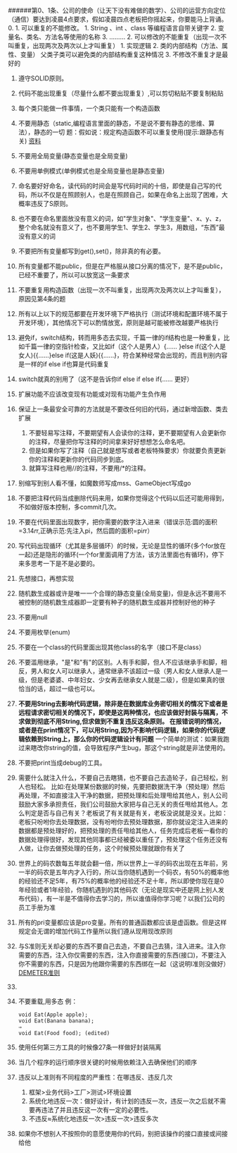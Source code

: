 ######第0、1条、公司的使命（让天下没有难做的数学）、公司的运营方向定位（通信）要达到凌晨4点要求，假如凌晨四点老板把你摇起来，你要能马上背诵。
0. 
    1. 可以重复的不能修改。
        1. String 、int 、class 等编程语言自带关键字
        2. 变量名、类名、方法名等使用的名称
        3. ………
    2. 可以修改的不能重复（出现一次不叫重复，出现两次及两次以上才叫重复）
        1. 实现逻辑
        2. 类的内部结构（方法、属性、变量） 父类子类可以避免类的内部结构重复这种情况
    3. 不修改不重复才是最好的
1. 遵守SOLID原则。
2. 代码不能出现重复（尽量什么都不要出现重复）,可以剪切粘贴不要复制粘贴
3. 每个类只能做一件事情，一个类只能有一个构造函数

4. 不要用静态（static,编程语言里面的静态，不是说不要有静态的思维、算法），静态的一切
	题：假如说：规定构造函数不可以重复使用(提示:跟静态有关)
    [资料](https://www.cnblogs.com/yts1dx/articles/3102500.html)
5. 不要用全局变量(静态变量也是全局变量)
6. 不要用单例模式(单例模式也是全局变量也是静态变量)
7. 命名要好好命名，读代码的时间会是写代码时间的十倍，即使是自己写的代码，所以不仅是在照顾别人，也是在照顾自己，如果在命名上出现了困难，大概率违反了S原则。
8. 也不要在命名里面放没有意义的词，如"学生对象"、"学生变量"、x、y、z，整个命名就没有意义了，也不要用学生1、学生2、学生3，用数组，“东西”最没有意义的词
9. 不要把所有变量都写到get(),set()，除非真的有必要。
10. 所有变量都不能public，但是在严格服从接口分离的情况下，是不是public，已经不重要了，所以可以放宽这一条要求
11. 不要重复用构造函数（出现一次不叫重复，出现两次及两次以上才叫重复），原因见第4条的题
12. 所有以上以下的规范都要在开发环境下严格执行（测试环境和配置环境不属于开发环境），其他情况下可以酌情放宽，原则是越可能被修改越要严格执行
13. 避免if，switch结构，转而用多态去实现，千篇一律的if结构也是一种重复，比如千篇一律的空指针检查，又比如if（这个人是男人）{...... }else if(这个人是女人){{......}else if(这是人妖){{......}，符合某种经常会出现的，而且判别内容是一样的if else if也算是代码重复
14. switch就真的别用了（这不是告诉你if else if else if{...... 更好）
15. 扩展功能不应该改变现有功能或对现有功能产生负作用
16. 保证上一条最安全可靠的方法就是不要改任何旧的代码，通过新增函数、类去扩展
    1. 不要轻易写注释，不要期望有人会读你的注释，更不要期望有人会更新你的注释，尽量把你写注释的时间拿来好好想想怎么命名吧。
    2. 但是如果你写了注释（自己就是想写或者老板特殊要求）你就要负责更新你的注释和更新你的代码同步到底。
    3. 就算写注释也用//的注释，不要用/*的注释。
17. 别缩写到别人看不懂，如魔数师写成mss、GameObject写成go
18. 不要把注释代码当成删除代码来用，如果你觉得这个代码以后还可能用得到，不如做好版本控制，多commit几次。
19. 不要在代码里面出现数字，把你需要的数字注入进来（错误示范:圆的面积=3.14*r*r,正确示范:先注入pi，然后圆的面积=pi*r*r）
20. 写代码出现循环（尤其是多层循环）的时候，无论是显性的循环(多个for放在一起)还是隐形的循环(一个for里面调用了方法，该方法里面也有循环)，停下来多思考一下是不是必要的。
21. 先想接口，再想实现
22. 随机数生成器或许是唯一一个合理的静态变量(全局变量)，但是永远不要用不被控制的随机数生成器即一定要有种子的随机数生成器并控制好他的种子 
23. 不要用null
24. 不要用枚举(enum)
25. 不要在一个class的代码里面出现其他class的名字（接口不是class）
26. 不要滥用继承，"是"和"有"的区别。人有手和脚，但人不应该继承手和脚，相反，男人和女人可以继承人，通常继承不该超过一级（男人和女人继承人是一级，但是老婆婆、中年妇女、少女再去继承女人就是二级），但是如果真的很恰当的话，超过一级也可以。
27. **不要用String去影响代码逻辑，除非是在数据库业务密切相关的情况下或者是远程请求密切相关的情况下，即使是这两种情况，也应该做好封装与隔离，不求做到彻底不用String,但求做到不重复违反这条原则。
在报错说明的情况，或者是在print情况下，可以用String,因为不影响代码逻辑，如果你的代码逻辑依赖到String上，那么你的代码逻辑设计有问题**
一个简单的测试：如果我跑过来瞎改你string的值，会导致程序产生bug，那这个string就是非法使用的。
28. 不要把print当成debug的工具。
29. 需要什么就注入什么，不要自己去瞎猜，也不要自己去造轮子，自己轻松，别人也轻松。
比如:在处理某份数据的时候，先要把数据洗干净（预处理）然后再处理，不如直接注入干净的数据，把预处理和后处理甩给其他人，别人公司鼓励大家多承担责任，我们公司鼓励大家把与自己无关的责任甩给其他人。怎么判定是否与自己有关？老板说了有关就是有关，老板没说就是没关。比如：老板只吩咐你去处理数据，没有吩咐你去预处理数据，那你就设定注入进来的数据都是预处理好的，把预处理的责任甩给其他人，任务完成后老板一看你的数据处理得很好，发现其他同事都已经被委以重任了，预处理这个任务还没有人做，让你去做预处理的任务，这个时候预处理就跟你有关了
30. 世界上的码农数每五年就会翻一倍，所以世界上一半的码农出现在五年前，另一半的码农是五年内才入行的，所以当你随机遇到一个码农，有50%的概率他的经验还不足5年，有75%的概率他的经验还不足十年，所以即使你现在是0年经验或者1年经验，你随机遇到的其他码农（无论是现实中还是网上别人发布代码），有一半是不值得你去学习的，所以谁值得你学习呢？以我们公司的员工手册为准
31. 所有的pri变量都应该是pro变量。所有的普通函数都应该是虚函数。但是这样规定会无谓的增加代码工作量所以我们遵从现用现改原则
32. 与S准则无关却必要的东西不要自己去造，不要自己去猜，注入进来。注入你需要的东西，注入你仅需要的东西，注入你直接需要的东西(接口)，不要注入你不需要的东西，只是因为他跟你需要的东西绑在一起（这说明I准则没做好） [DEMETER准则](https://www.cnblogs.com/zh7791/p/7922960.html)
33. 
34. 不要重载,用多态
    例：
    ```
    void Eat(Apple apple);
    void Eat(Banana banana);
    ⇒
    void Eat(Food food); (edited) 
    ```
35. 使用任何第三方工具的时候像27条一样做好封装隔离
36. 当几个程序的运行顺序很关键的时候用依赖注入去确保他们的顺序
37. 违反以上准则有不同程度的严重性：在哪违反、违反几次
    1. 框架>业务代码>工厂>测试>环境设置
    2. 系统化地违反一次：做好设计，有计划的违反一次，违反一次之后就不需要再违法了并且违反这一次有一定的必要性。
    3. 不违反≈系统化地违反一次>违反一次>违反多次
38. 如果你不想别人不按照你的意愿使用你的代码，别把该操作的接口直接或间接给他